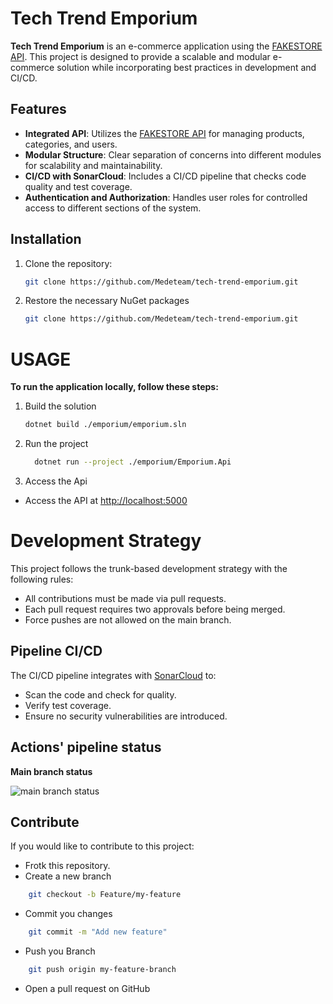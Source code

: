 # Tech Trend Emporium

**Tech Trend Emporium** is an e-commerce application using the [FAKESTORE API](https://fakestoreapi.com/). This project is designed to provide a scalable and modular e-commerce solution while incorporating best practices in development and CI/CD.

## Features

- **Integrated API**: Utilizes the [FAKESTORE API](https://fakestoreapi.com/) for managing products, categories, and users.
- **Modular Structure**: Clear separation of concerns into different modules for scalability and maintainability.
- **CI/CD with SonarCloud**: Includes a CI/CD pipeline that checks code quality and test coverage.
- **Authentication and Authorization**: Handles user roles for controlled access to different sections of the system.

## Installation

1. Clone the repository:
   ```bash
   git clone https://github.com/Medeteam/tech-trend-emporium.git

2. Restore the necessary NuGet packages
   ```bash
   git clone https://github.com/Medeteam/tech-trend-emporium.git
   ```

# USAGE
**To run the application locally, follow these steps:**

1. Build the solution
   ```bash
   dotnet build ./emporium/emporium.sln
   ```

2. Run the project
   ```bash
     dotnet run --project ./emporium/Emporium.Api
   ```

3. Access the Api
- Access the API at [http://localhost:5000](http://localhost:5000)

# Development Strategy
This project follows the trunk-based development strategy with the following rules:

- All contributions must be made via pull requests.
- Each pull request requires two approvals before being merged.
- Force pushes are not allowed on the main branch.

## Pipeline CI/CD
The CI/CD pipeline integrates with [SonarCloud](https://www.sonarsource.com/products/sonarcloud/) to:

- Scan the code and check for quality.
- Verify test coverage.
- Ensure no security vulnerabilities are introduced.

## Actions' pipeline status

**Main branch status**

![main branch status](https://github.com/Medeteam/tech-trend-emporium/actions/workflows/CI-CD.yml/badge.svg)


## Contribute
If you would like to contribute to this project:

- Frotk this repository.
- Create a new branch
```bash
    git checkout -b Feature/my-feature
```
- Commit you changes
```bash
    git commit -m "Add new feature"
```
- Push you Branch
```bash
    git push origin my-feature-branch
```
- Open a pull request on GitHub